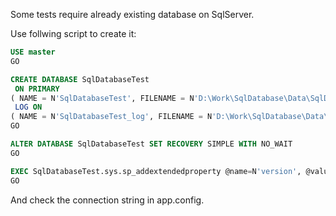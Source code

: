 ﻿Some tests require already existing database on SqlServer.

Use follwing script to create it:
```sql
USE master
GO

CREATE DATABASE SqlDatabaseTest
 ON PRIMARY 
( NAME = N'SqlDatabaseTest', FILENAME = N'D:\Work\SqlDatabase\Data\SqlDatabaseTest.mdf' )
 LOG ON 
( NAME = N'SqlDatabaseTest_log', FILENAME = N'D:\Work\SqlDatabase\Data\SqlDatabaseTest_log.ldf')
GO

ALTER DATABASE SqlDatabaseTest SET RECOVERY SIMPLE WITH NO_WAIT
GO

EXEC SqlDatabaseTest.sys.sp_addextendedproperty @name=N'version', @value=N'1.0'
GO
```

And check the connection string in app.config.